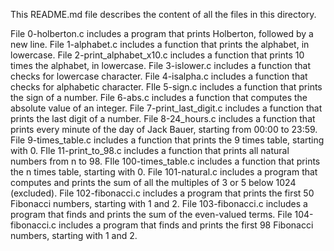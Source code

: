 This README.md file describes the content of all the files in this directory.

File 0-holberton.c includes a  program that prints Holberton, followed by a new line.
File 1-alphabet.c includes a function that prints the alphabet, in lowercase.
File 2-print_alphabet_x10.c includes a function that prints 10 times the alphabet, in lowercase.
File 3-islower.c includes a function that checks for lowercase character.
File 4-isalpha.c includes a function that checks for alphabetic character.
FIle 5-sign.c includes a function that prints the sign of a number.
File 6-abs.c includes a function that computes the absolute value of an integer.
File 7-print_last_digit.c includes a function that prints the last digit of a number.
File 8-24_hours.c includes a function that prints every minute of the day of Jack Bauer, starting from 00:00 to 23:59.
File 9-times_table.c includes a function that prints the 9 times table, starting with 0.
FIle 11-print_to_98.c includes a function that prints all natural numbers from n to 98.
FIle 100-times_table.c includes a function that prints the n times table, starting with 0.
File 101-natural.c includes a program that computes and prints the sum of all the multiples of 3 or 5 below 1024 (excluded).
File 102-fibonacci.c includes a program that prints the first 50 Fibonacci numbers, starting with 1 and 2.
File 103-fibonacci.c includes a program that finds and prints the sum of the even-valued terms.
File 104-fibonacci.c includes a program that finds and prints the first 98 Fibonacci numbers, starting with 1 and 2.